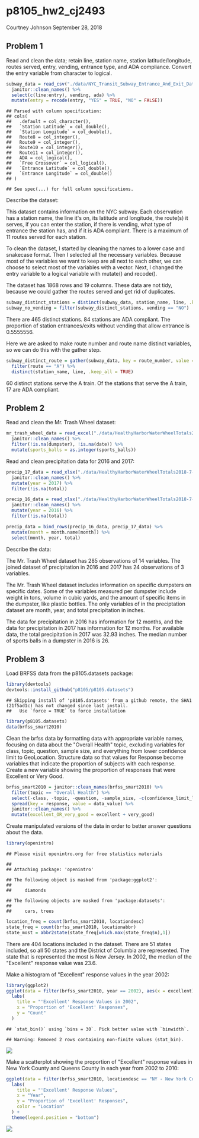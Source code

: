 p8105\_hw2\_cj2493
================
Courtney Johnson
September 28, 2018

Problem 1
---------

Read and clean the data; retain line, station name, station latitude/longitude, routes served, entry, vending, entrance type, and ADA compliance. Convert the entry variable from character to logical.

``` r
subway_data = read_csv("./data/NYC_Transit_Subway_Entrance_And_Exit_Data.csv") %>%
  janitor::clean_names() %>%
  select(c(line:entry), vending, ada) %>%
  mutate(entry = recode(entry, "YES" = TRUE, "NO" = FALSE)) 
```

    ## Parsed with column specification:
    ## cols(
    ##   .default = col_character(),
    ##   `Station Latitude` = col_double(),
    ##   `Station Longitude` = col_double(),
    ##   Route8 = col_integer(),
    ##   Route9 = col_integer(),
    ##   Route10 = col_integer(),
    ##   Route11 = col_integer(),
    ##   ADA = col_logical(),
    ##   `Free Crossover` = col_logical(),
    ##   `Entrance Latitude` = col_double(),
    ##   `Entrance Longitude` = col_double()
    ## )

    ## See spec(...) for full column specifications.

Describe the dataset:

This dataset contains information on the NYC subway. Each observation has a station name, the line it's on, its latitude and longitude, the route(s) it serves, if you can enter the station, if there is vending, what type of entrance the station has, and if it is ADA compliant. There is a maximum of 11 routes served for each station.

To clean the dataset, I started by cleaning the names to a lower case and snakecase format. Then I selected all the necessary variables. Because most of the variables we want to keep are all next to each other, we can choose to select most of the variables with a vector. Next, I changed the entry variable to a logical variable with mutate() and recode().

The dataset has 1868 rows and 19 columns. These data are not tidy, because we could gather the routes served and get rid of duplicates.

``` r
subway_distinct_stations = distinct(subway_data, station_name, line, .keep_all = TRUE)
subway_no_vending = filter(subway_distinct_stations, vending == "NO")
```

There are 465 distinct stations. 84 stations are ADA compliant. The proportion of station entrances/exits without vending that allow entrance is 0.5555556.

Here we are asked to make route number and route name distinct variables, so we can do this with the gather step.

``` r
subway_distinct_route = gather(subway_data, key = route_number, value = route, route1:route11) %>%
  filter(route == "A") %>%
  distinct(station_name, line, .keep_all = TRUE) 
```

60 distinct stations serve the A train. Of the stations that serve the A train, 17 are ADA compliant.

Problem 2
---------

Read and clean the Mr. Trash Wheel dataset:

``` r
mr_trash_wheel_data = read_excel("./data/HealthyHarborWaterWheelTotals2018-7-28.xlsx", sheet = "Mr. Trash Wheel", range = cell_cols("A:N")) %>%
  janitor::clean_names() %>%
  filter(!is.na(dumpster), !is.na(date)) %>%
  mutate(sports_balls = as.integer(sports_balls))
```

Read and clean precipitation data for 2016 and 2017:

``` r
precip_17_data = read_xlsx("./data/HealthyHarborWaterWheelTotals2018-7-28.xlsx", sheet  = "2017 Precipitation", range = "A2:B14", col_names = TRUE) %>%
  janitor::clean_names() %>%
  mutate(year = 2017) %>%
  filter(!is.na(total))

precip_16_data = read_xlsx("./data/HealthyHarborWaterWheelTotals2018-7-28.xlsx", sheet  = "2016 Precipitation", range = "A2:B14", col_names = TRUE) %>%
  janitor::clean_names() %>%
  mutate(year = 2016) %>%
  filter(!is.na(total))

precip_data = bind_rows(precip_16_data, precip_17_data) %>%
  mutate(month = month.name[month]) %>%
  select(month, year, total)
```

Describe the data:

The Mr. Trash Wheel dataset has 285 observations of 14 variables. The joined dataset of precipitation in 2016 and 2017 has 24 observations of 3 variables.

The Mr. Trash Wheel dataset includes information on specific dumpsters on specific dates. Some of the variables measured per dumpster include weight in tons, volume in cubic yards, and the amount of specific items in the dumpster, like plastic bottles. The only variables of in the preciptation dataset are month, year, and total precipitation in inches.

The data for precipitation in 2016 has information for 12 months, and the data for precipitation in 2017 has information for 12 months. For available data, the total precipitation in 2017 was 32.93 inches. The median number of sports balls in a dumpster in 2016 is 26.

Problem 3
---------

Load BRFSS data from the p8105.datasets package:

``` r
library(devtools)
devtools::install_github("p8105/p8105.datasets")
```

    ## Skipping install of 'p8105.datasets' from a github remote, the SHA1 (21f5ad1c) has not changed since last install.
    ##   Use `force = TRUE` to force installation

``` r
library(p8105.datasets)
data(brfss_smart2010)
```

Clean the brfss data by formatting data with appropriate variable names, focusing on data about the "Overall Health" topic, excluding variables for class, topic, question, sample size, and everything from lower confidence limit to GeoLocation. Structure data so that values for Response become variables that indicate the proportion of subjects with each response. Create a new variable showing the proportion of responses that were Excellent or Very Good.

``` r
brfss_smart2010 = janitor::clean_names(brfss_smart2010) %>%
  filter(topic == "Overall Health") %>%
  select(-class, -topic, -question, -sample_size, -c(confidence_limit_low:geo_location)) %>%
  spread(key = response, value = data_value) %>%
  janitor::clean_names() %>%
  mutate(excellent_OR_very_good = excellent + very_good)
```

Create manipulated versions of the data in order to better answer questions about the data.

``` r
library(openintro)
```

    ## Please visit openintro.org for free statistics materials

    ## 
    ## Attaching package: 'openintro'

    ## The following object is masked from 'package:ggplot2':
    ## 
    ##     diamonds

    ## The following objects are masked from 'package:datasets':
    ## 
    ##     cars, trees

``` r
location_freq = count(brfss_smart2010, locationdesc)
state_freq = count(brfss_smart2010, locationabbr)
state_most = abbr2state(state_freq[which.max(state_freq$n),1])
```

There are 404 locations included in the dataset. There are 51 states included, so all 50 states and the District of Columbia are represented. The state that is represented the most is New Jersey. In 2002, the median of the "Excellent" response value was 23.6.

Make a histogram of "Excellent" response values in the year 2002:

``` r
library(ggplot2)
ggplot(data = filter(brfss_smart2010, year == 2002), aes(x = excellent)) + geom_histogram() + 
  labs(
    title = "'Excellent' Response Values in 2002",
    x = "Proportion of 'Excellent' Responses",
    y = "Count"
  )
```

    ## `stat_bin()` using `bins = 30`. Pick better value with `binwidth`.

    ## Warning: Removed 2 rows containing non-finite values (stat_bin).

![](p8105_hw2_cj2493_files/figure-markdown_github/excellent_histogram-1.png)

Make a scatterplot showing the proportion of "Excellent" response values in New York County and Queens County in each year from 2002 to 2010:

``` r
ggplot(data = filter(brfss_smart2010, locationdesc == "NY - New York County" | locationdesc == "NY - Queens County"), aes(x = year, y = excellent, color = locationdesc)) + geom_point() +
  labs(
    title = "'Excellent' Response Values",
    x = "Year",
    y = "Proportion of 'Excellent' Responses",
    color = "Location"
  ) +
  theme(legend.position = "bottom")
```

![](p8105_hw2_cj2493_files/figure-markdown_github/excellent_scatterplot-1.png)
